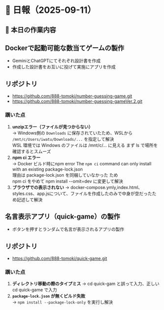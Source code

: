 # 📝 日報（2025-09-11）

## 📌 本日の作業内容

## **Dockerで起動可能な数当てゲームの製作**
- GeminiとChatGPTにてそれぞれ設計書を作成
- 作成した設計書をお互いに投げて実施にアプリを作成  
## **リポジトリ**  
- https://github.com/888-tomoki/number-guessing-game.git  
- https://github.com/888-tomoki/number-guessing-gameVer.2.git

### 躓いた点
1. **unzipエラー（ファイルが見つからない）**  
   → Windows側の `Downloads` に保存されていたため、WSLから `/mnt/c/Users/iwatu/Downloads/...` を指定して解決    
     WSL 環境では Windows のファイルは /mnt/c/... に見える まず ls で場所を確認するとスムーズ  
2. **npm ci エラー**  
   → Docker ビルド時にnpm error The `npm ci` command can only install with an existing package-lock.json  
     理由は package-lock.json を同梱していなかった ため  
     npm ci をやめて npm install --omit=dev に変更して解決  
3. **ブラウザでの表示されない**
   → docker-compose.ymly,index.html、styles.css、app.jsについて、ファイルを作成したのみで中身が空だったため記述して解決

## **名言表示アプリ（quick-game）の製作**
  - ボタンを押すとランダムで名言が表示されるアプリの製作
## **リポジトリ**
  - https://github.com/888-tomoki/quick-game.git
  

### 躓いた点
1. **ディレクトリ移動の際のタイプミス**
   → cd quick-gam と誤って入力、正しいcd quick-game で入力
2. **`package-lock.json` が無くビルド失敗**  
   → `npm install --package-lock-only` を実行し解決  

